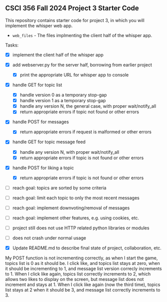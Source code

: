 CSCI 356 Fall 2024 Project 3 Starter Code
-----------------------------------------

This repository contains starter code for project 3, in which you will implement
the whisper web app. 

* `web_files` - The files implmenting the client half of the whisper app.

Tasks:

- [x] implement the client half of the whisper app
- [x] add webserver.py for the server half, borrowing from earlier project
   - [x] print the appropriate URL for whisper app to console
- [x] handle GET for topic list
   - [x] handle version 0 as a temporary stop-gap
   - [x] handle version 1 as a temporary stop-gap
   - [x] handle any version N, the general case, with proper wait/notify\_all
   - [x] return appropriate errors if topic not found or other errors
- [x] handle POST for messages
   - [x] return appropriate errors if request is malformed or other errors
- [x] handle GET for topic message feed
   - [x] handle any version N, with proper wait/notify\_all
   - [x] return appropriate errors if topic is not found or other errors
- [x] handle POST for liking a topic
   - [x] return appropriate errors if topic is not found or other errors
- [ ] reach goal: topics are sorted by some criteria
- [ ] reach goal: limit each topic to only the most recent messages
- [ ] reach goal: implement downvoting/removal of messages
- [ ] reach goal: implement other features, e.g. using cookies, etc.
- [ ] project still does not use HTTP related python libraries or modules
- [ ] does not crash under normal usage
- [x] Update README.md to describe final state of project, collaboration, etc.


My POST function is not incrementing correctly, as when I start the game, topics list is 0 as it should be. I click like, and topics list stays at zero, when it should be incrementing to 1, and message list version correcly increments to 1. When I click like again, topics list correctly increments to 2, which allows two likes to display on the screen, but message list does not increment and stays at 1. When I click like again (now the third time), topics list stays at 2 when it should be 3, and message list correctly increments to 3.